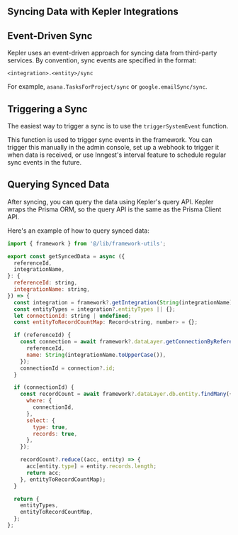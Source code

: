 ## Syncing Data with Kepler Integrations

## Event-Driven Sync

Kepler uses an event-driven approach for syncing data from third-party services. By convention, sync events are specified in the format:

`<integration>.<entity>/sync`

For example, `asana.TasksForProject/sync` or `google.emailSync/sync`.

## Triggering a Sync

The easiest way to trigger a sync is to use the `triggerSystemEvent` function.

This function is used to trigger sync events in the framework. You can trigger this manually in the admin console, set up a webhook to trigger it when data is received, or use Inngest's interval feature to schedule regular sync events in the future.

## Querying Synced Data

After syncing, you can query the data using Kepler's query API. Kepler wraps the Prisma ORM, so the query API is the same as the Prisma Client API.

Here's an example of how to query synced data:

```js
import { framework } from '@/lib/framework-utils';

export const getSyncedData = async ({
  referenceId,
  integrationName,
}: {
  referenceId: string,
  integrationName: string,
}) => {
  const integration = framework?.getIntegration(String(integrationName).toUpperCase());
  const entityTypes = integration?.entityTypes || {};
  let connectionId: string | undefined;
  const entityToRecordCountMap: Record<string, number> = {};

  if (referenceId) {
    const connection = await framework?.dataLayer.getConnectionByReferenceId({
      referenceId,
      name: String(integrationName.toUpperCase()),
    });
    connectionId = connection?.id;
  }

  if (connectionId) {
    const recordCount = await framework?.dataLayer.db.entity.findMany({
      where: {
        connectionId,
      },
      select: {
        type: true,
        records: true,
      },
    });

    recordCount?.reduce((acc, entity) => {
      acc[entity.type] = entity.records.length;
      return acc;
    }, entityToRecordCountMap);
  }

  return {
    entityTypes,
    entityToRecordCountMap,
  };
};
```
